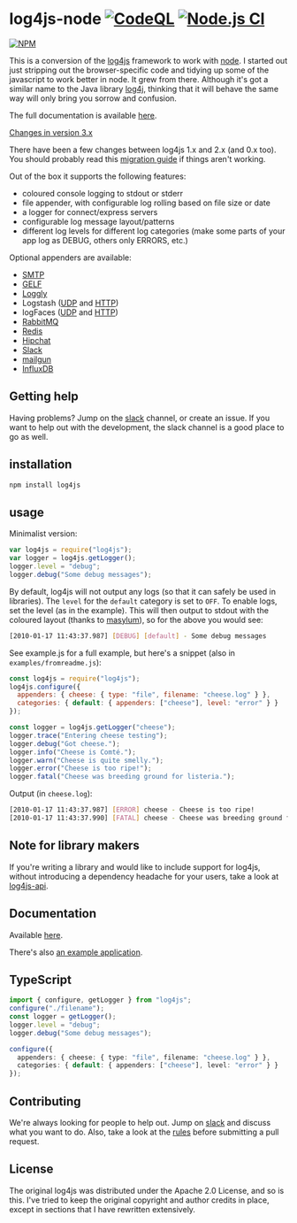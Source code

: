 log4js-node [![CodeQL](https://github.com/log4js-node/log4js-node/actions/workflows/codeql-analysis.yml/badge.svg)](https://github.com/log4js-node/log4js-node/actions/workflows/codeql-analysis.yml) [![Node.js CI](https://github.com/log4js-node/log4js-node/actions/workflows/node.js.yml/badge.svg)](https://github.com/log4js-node/log4js-node/actions/workflows/node.js.yml)
===========

[![NPM](https://nodei.co/npm/log4js.png?downloads=true&downloadRank=true&stars=true)](https://nodei.co/npm/log4js/)

This is a conversion of the [log4js](https://github.com/stritti/log4js)
framework to work with [node](http://nodejs.org). I started out just stripping out the browser-specific code and tidying up some of the javascript to work better in node. It grew from there. Although it's got a similar name to the Java library [log4j](https://logging.apache.org/log4j/2.x/), thinking that it will behave the same way will only bring you sorrow and confusion.

The full documentation is available [here](https://log4js-node.github.io/log4js-node/).

[Changes in version 3.x](https://log4js-node.github.io/log4js-node/v3-changes.md)

There have been a few changes between log4js 1.x and 2.x (and 0.x too). You should probably read this [migration guide](https://log4js-node.github.io/log4js-node/migration-guide.html) if things aren't working.

Out of the box it supports the following features:

- coloured console logging to stdout or stderr
- file appender, with configurable log rolling based on file size or date
- a logger for connect/express servers
- configurable log message layout/patterns
- different log levels for different log categories (make some parts of your app log as DEBUG, others only ERRORS, etc.)

Optional appenders are available:

- [SMTP](https://github.com/log4js-node/smtp)
- [GELF](https://github.com/log4js-node/gelf)
- [Loggly](https://github.com/log4js-node/loggly)
- Logstash ([UDP](https://github.com/log4js-node/logstashUDP) and [HTTP](https://github.com/log4js-node/logstashHTTP))
- logFaces ([UDP](https://github.com/log4js-node/logFaces-UDP) and [HTTP](https://github.com/log4js-node/logFaces-HTTP))
- [RabbitMQ](https://github.com/log4js-node/rabbitmq)
- [Redis](https://github.com/log4js-node/redis)
- [Hipchat](https://github.com/log4js-node/hipchat)
- [Slack](https://github.com/log4js-node/slack)
- [mailgun](https://github.com/log4js-node/mailgun)
- [InfluxDB](https://github.com/rnd-debug/log4js-influxdb-appender)

## Getting help

Having problems? Jump on the [slack](https://join.slack.com/t/log4js-node/shared_invite/enQtODkzMDQ3MzExMDczLWUzZmY0MmI0YWI1ZjFhODY0YjI0YmU1N2U5ZTRkOTYyYzg3MjY5NWI4M2FjZThjYjdiOGM0NjU2NzBmYTJjOGI) channel, or create an issue. If you want to help out with the development, the slack channel is a good place to go as well.

## installation

```bash
npm install log4js
```

## usage

Minimalist version:

```javascript
var log4js = require("log4js");
var logger = log4js.getLogger();
logger.level = "debug";
logger.debug("Some debug messages");
```

By default, log4js will not output any logs (so that it can safely be used in libraries). The `level` for the `default` category is set to `OFF`. To enable logs, set the level (as in the example). This will then output to stdout with the coloured layout (thanks to [masylum](http://github.com/masylum)), so for the above you would see:

```bash
[2010-01-17 11:43:37.987] [DEBUG] [default] - Some debug messages
```

See example.js for a full example, but here's a snippet (also in `examples/fromreadme.js`):

```javascript
const log4js = require("log4js");
log4js.configure({
  appenders: { cheese: { type: "file", filename: "cheese.log" } },
  categories: { default: { appenders: ["cheese"], level: "error" } }
});

const logger = log4js.getLogger("cheese");
logger.trace("Entering cheese testing");
logger.debug("Got cheese.");
logger.info("Cheese is Comté.");
logger.warn("Cheese is quite smelly.");
logger.error("Cheese is too ripe!");
logger.fatal("Cheese was breeding ground for listeria.");
```

Output (in `cheese.log`):

```bash
[2010-01-17 11:43:37.987] [ERROR] cheese - Cheese is too ripe!
[2010-01-17 11:43:37.990] [FATAL] cheese - Cheese was breeding ground for listeria.
```

## Note for library makers

If you're writing a library and would like to include support for log4js, without introducing a dependency headache for your users, take a look at [log4js-api](https://github.com/log4js-node/log4js-api).

## Documentation

Available [here](https://log4js-node.github.io/log4js-node/).

There's also [an example application](https://github.com/log4js-node/log4js-example).

## TypeScript

```ts
import { configure, getLogger } from "log4js";
configure("./filename");
const logger = getLogger();
logger.level = "debug";
logger.debug("Some debug messages");

configure({
  appenders: { cheese: { type: "file", filename: "cheese.log" } },
  categories: { default: { appenders: ["cheese"], level: "error" } }
});
```

## Contributing

We're always looking for people to help out. Jump on [slack](https://join.slack.com/t/log4js-node/shared_invite/enQtODkzMDQ3MzExMDczLWUzZmY0MmI0YWI1ZjFhODY0YjI0YmU1N2U5ZTRkOTYyYzg3MjY5NWI4M2FjZThjYjdiOGM0NjU2NzBmYTJjOGI) and discuss what you want to do. Also, take a look at the [rules](https://log4js-node.github.io/log4js-node/contrib-guidelines.html) before submitting a pull request.

## License

The original log4js was distributed under the Apache 2.0 License, and so is this. I've tried to
keep the original copyright and author credits in place, except in sections that I have rewritten
extensively.
